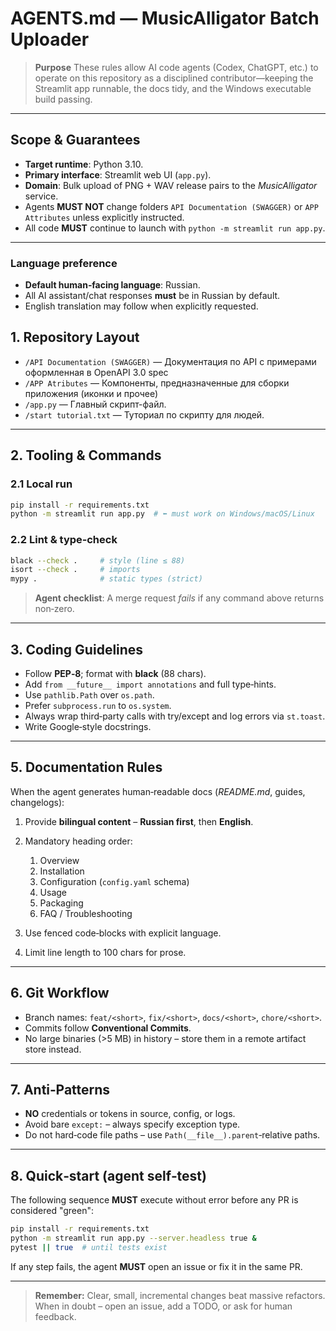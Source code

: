 # AGENTS.md — MusicAlligator Batch Uploader

> **Purpose**
> These rules allow AI code agents (Codex, ChatGPT, etc.) to operate on this repository as a disciplined contributor—keeping the Streamlit app runnable, the docs tidy, and the Windows executable build passing.

---

## Scope & Guarantees

* **Target runtime**: Python 3.10.
* **Primary interface**: Streamlit web UI (`app.py`).
* **Domain**: Bulk upload of PNG + WAV release pairs to the *MusicAlligator* service.
* Agents **MUST NOT** change folders `API Documentation (SWAGGER)` or `APP Attributes` unless explicitly instructed.
* All code **MUST** continue to launch with `python -m streamlit run app.py`.

---

### Language preference

* **Default human‑facing language**: Russian.
* All AI assistant/chat responses **must** be in Russian by default.
* English translation may follow when explicitly requested.

## 1. Repository Layout

- `/API Documentation (SWAGGER)` — Документация по API с примерами оформленная в OpenAPI 3.0 spec
- `/APP Atributes` — Компоненты, предназначенные для сборки приложения (иконки и прочее)
- `/app.py` — Главный скрипт-файл.
- `/start tutorial.txt` — Туториал по скрипту для людей.

---

## 2. Tooling & Commands

### 2.1 Local run

```bash
pip install -r requirements.txt
python -m streamlit run app.py  # ⬅ must work on Windows/macOS/Linux
```

### 2.2 Lint & type‑check

```bash
black --check .     # style (line ≤ 88)
isort --check .     # imports
mypy .              # static types (strict)
```

> **Agent checklist**: A merge request *fails* if any command above returns non‑zero.

---

## 3. Coding Guidelines

* Follow **PEP‑8**; format with **black** (88 chars).
* Add `from __future__ import annotations` and full type‑hints.
* Use `pathlib.Path` over `os.path`.
* Prefer `subprocess.run` to `os.system`.
* Always wrap third‑party calls with try/except and log errors via `st.toast`.
* Write Google‑style docstrings.

---


## 5. Documentation Rules

When the agent generates human‑readable docs (*README.md*, guides, changelogs):

1. Provide **bilingual content** – **Russian first**, then **English**.
2. Mandatory heading order:

   1. Overview
   2. Installation
   3. Configuration (`config.yaml` schema)
   4. Usage
   5. Packaging
   6. FAQ / Troubleshooting
3. Use fenced code‑blocks with explicit language.
4. Limit line length to 100 chars for prose.

---

## 6. Git Workflow

* Branch names: `feat/<short>`, `fix/<short>`, `docs/<short>`, `chore/<short>`.
* Commits follow **Conventional Commits**.
* No large binaries (>5 MB) in history – store them in a remote artifact store instead.

---

## 7. Anti‑Patterns

* **NO** credentials or tokens in source, config, or logs.
* Avoid bare `except:` – always specify exception type.
* Do not hard‑code file paths – use `Path(__file__).parent`‑relative paths.

---

## 8. Quick‑start (agent self‑test)

The following sequence **MUST** execute without error before any PR is considered "green":

```bash
pip install -r requirements.txt
python -m streamlit run app.py --server.headless true &
pytest || true  # until tests exist
```

If any step fails, the agent **MUST** open an issue or fix it in the same PR.

---

> **Remember:** Clear, small, incremental changes beat massive refactors. When in doubt – open an issue, add a TODO, or ask for human feedback.
